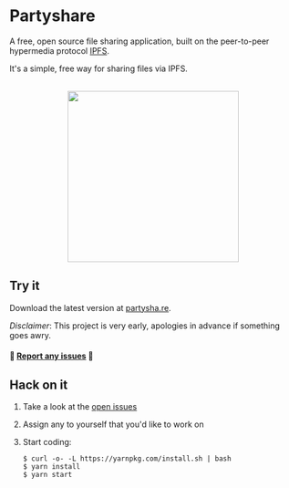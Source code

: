 # Partyshare

A free, open source file sharing application, built on the peer-to-peer hypermedia protocol [IPFS](https://ipfs.io/).

It's a simple, free way for sharing files via IPFS.


<p align="center">
  <br>
  <img width="300" src="https://partysha.re//example.gif">
  <br>
</p>


## Try it

Download the latest version at [partysha.re](https://partysha.re).


_Disclaimer_: This project is very early, apologies in advance if something goes awry.

#### :rotating_light: [Report any issues](https://github.com/BusterLabs/Partyshare/issues/new?title=&body=%23%23%23%23%20Steps%20to%20Reproduce%0D%0A-%0D%0A%0D%0A%23%23%23%23%20Expected%20Result%0D%0A-%20%0D%0A%0D%0A%23%23%23%23%20Actual%20Result%0D%0A-&labels%5B%5D=bug) :rotating_light:

##  Hack on it

1. Take a look at the [open issues](https://github.com/BusterLabs/Partyshare/issues?q=is%3Aopen+is%3Aissue+label%3A%22help+wanted%22)
2. Assign any to yourself that you'd like to work on
3. Start coding:

    ```
    $ curl -o- -L https://yarnpkg.com/install.sh | bash
    $ yarn install
    $ yarn start
    ```
